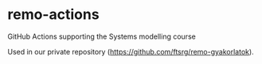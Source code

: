 # remo-actions

GitHub Actions supporting the Systems modelling course

Used in our private repository (<https://github.com/ftsrg/remo-gyakorlatok>).
